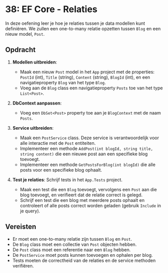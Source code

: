 # 38: EF Core - Relaties

In deze oefening leer je hoe je relaties tussen je data modellen kunt definiëren. We zullen een one-to-many relatie opzetten tussen `Blog` en een nieuw model, `Post`.

## Opdracht

1.  **Modellen uitbreiden**: 
    *   Maak een nieuw `Post` model in het `App` project met de properties: `PostId` (int), `Title` (string), `Content` (string), `BlogId` (int), en een navigatieproperty `Blog` van het type `Blog`.
    *   Voeg aan de `Blog` class een navigatieproperty `Posts` toe van het type `List<Post>`.

2.  **DbContext aanpassen**:
    *   Voeg een `DbSet<Post>` property toe aan je `BlogContext` met de naam `Posts`.

3.  **Service uitbreiden**:
    *   Maak een `PostService` class. Deze service is verantwoordelijk voor alle interactie met de `Post` entiteiten.
    *   Implementeer een methode `AddPost(int blogId, string title, string content)` die een nieuwe post aan een specifieke blog toevoegt.
    *   Implementeer een methode `GetPostsForBlog(int blogId)` die alle posts voor een specifieke blog ophaalt.

4.  **Test je relaties**: Schrijf tests in het `App.Tests` project.
    *   Maak een test die een `Blog` toevoegt, vervolgens een `Post` aan die blog toevoegt, en verifieert dat de relatie correct is gelegd.
    *   Schrijf een test die een blog met meerdere posts ophaalt en controleert of alle posts correct worden geladen (gebruik `Include` in je query).

## Vereisten

*   Er moet een one-to-many relatie zijn tussen `Blog` en `Post`.
*   De `Blog` class moet een collectie van `Post` objecten hebben.
*   De `Post` class moet een referentie naar een `Blog` hebben.
*   De `PostService` moet posts kunnen toevoegen en ophalen per blog.
*   Tests moeten de correctheid van de relaties en de service methoden verifiëren.

